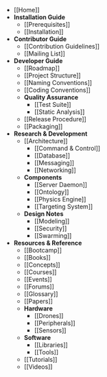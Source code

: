 * [[Home]]
* **Installation Guide**
  * [[Prerequisites]]
  * [[Installation]]
* **Contributor Guide**
  * [[Contribution Guidelines]]
  * [[Mailing List]]
* **Developer Guide**
  * [[Roadmap]]
  * [[Project Structure]]
  * [[Naming Conventions]]
  * [[Coding Conventions]]
  * **Quality Assurance**
    * [[Test Suite]]
    * [[Static Analysis]]
  * [[Release Procedure]]
  * [[Packaging]]
* **Research & Development**
  * [[Architecture]]
    * [[Command & Control]]
    * [[Database]]
    * [[Messaging]]
    * [[Networking]]
  * **Components**
    * [[Server Daemon]]
    * [[Ontology]]
    * [[Physics Engine]]
    * [[Targeting System]]
  * **Design Notes**
    * [[Modeling]]
    * [[Security]]
    * [[Swarming]]
* **Resources & Reference**
  * [[Bootcamp]]
  * [[Books]]
  * [[Concepts]]
  * [[Courses]]
  * [[Events]]
  * [[Forums]]
  * [[Glossary]]
  * [[Papers]]
  * **Hardware**
    * [[Drones]]
    * [[Peripherals]]
    * [[Sensors]]
  * **Software**
    * [[Libraries]]
    * [[Tools]]
  * [[Tutorials]]
  * [[Videos]]
